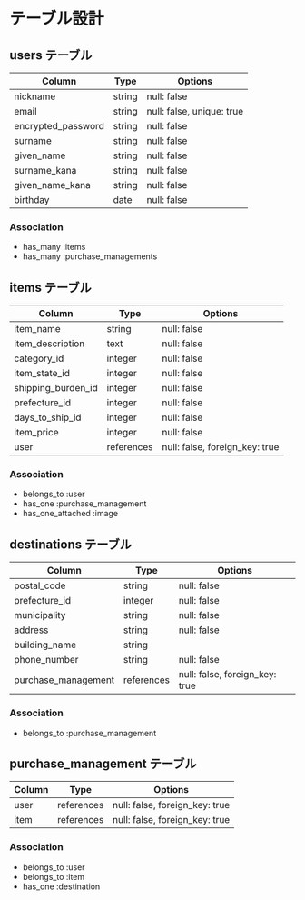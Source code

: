 # テーブル設計

## users テーブル

| Column                | Type    | Options                   |
| --------------------- | ------- | ------------------------- |
| nickname              | string  | null: false               |
| email                 | string  | null: false, unique: true |
| encrypted_password    | string  | null: false               |
| surname               | string  | null: false               |
| given_name            | string  | null: false               |
| surname_kana          | string  | null: false               |
| given_name_kana       | string  | null: false               |
| birthday              | date    | null: false               |

### Association

- has_many :items
- has_many :purchase_managements

## items テーブル

| Column             | Type       | Options                        |
| ------------------ | ---------- | ------------------------------ |
| item_name          | string     | null: false                    |
| item_description   | text       | null: false                    |
| category_id        | integer    | null: false                    |
| item_state_id      | integer    | null: false                    |
| shipping_burden_id | integer    | null: false                    |
| prefecture_id      | integer    | null: false                    |
| days_to_ship_id    | integer    | null: false                    | 
| item_price         | integer    | null: false                    |
| user               | references | null: false, foreign_key: true |

### Association

- belongs_to :user
- has_one :purchase_management
- has_one_attached :image

## destinations テーブル

| Column              | Type       | Options                        |
| ------------------- | ---------- | ------------------------------ |
| postal_code         | string     | null: false                    |
| prefecture_id       | integer    | null: false                    |
| municipality        | string     | null: false                    |
| address             | string     | null: false                    |
| building_name       | string     |                                | 
| phone_number        | string     | null: false                    | 
| purchase_management | references | null: false, foreign_key: true | 


### Association

- belongs_to :purchase_management

## purchase_management テーブル

| Column        | Type       | Options                        |
| ------------- | ---------- | ------------------------------ |
| user          | references | null: false, foreign_key: true |
| item          | references | null: false, foreign_key: true |

### Association

- belongs_to :user
- belongs_to :item
- has_one :destination